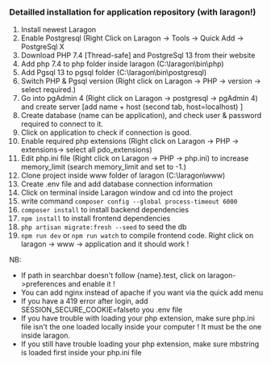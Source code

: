 ### Detailled installation for application repository (with laragon!)

1. Install newest Laragon
2. Enable Postgresql (Right Click on Laragon -> Tools -> Quick Add -> PostgreSql X 
3. Download PHP 7.4 [Thread-safe] and PostgreSql 13 from their website
4. Add php 7.4 to php folder inside laragon (C:\laragon\bin\php)
5. Add Pgsql 13 to pgsql folder (C:\laragon\bin\postgresql)
6. Switch PHP & Pgsql version (Right click on Laragon -> PHP -> version -> select required.)
7. Go into pgAdmin 4 (Right click on Laragon -> postgresql -> pgAdmin 4) and create server [add name + host (second tab, host=localhost) ] 
8. Create database (name can be application), and check user & password required to connect to it.
9. Click on application to check if connection is good.
10. Enable required php extensions (Right click on Laragon -> PHP -> extensions-> select all pdo_extensions)
11. Edit php.ini file  (Right click on Laragon -> PHP -> php.ini) to increase memory_limit (search memory_limit and set to -1.)
12. Clone project inside www folder of laragon (C:\laragon\www)
13. Create .env file and add database connection information
14. Click on terminal inside Laragon window and cd into the project
15. write command ```composer config --global process-timeout 6000```
16. ```composer install``` to install backend dependencies
17. ```npm install``` to install frontend dependencies
18. ```php artisan migrate:fresh --seed``` to seed the db
19. ```npm run dev``` or ```npm run watch``` to compile frontend code.
Right click on laragon -> www -> application and it should work ! 

NB:

- If path in searchbar doesn't follow {name}.test, click on laragon->preferences and enable it !
- You can add nginx instead of apache if you want via the quick add menu
- If you have a 419 error after login, add SESSION_SECURE_COOKIE=falseto you .env file
- If you have trouble with loading your php extension, make sure php.ini file isn't the one loaded locally inside your computer ! It must be the one inside laragon. 
- If you still have trouble loading your php extension, make sure mbstring is loaded first inside your php.ini file